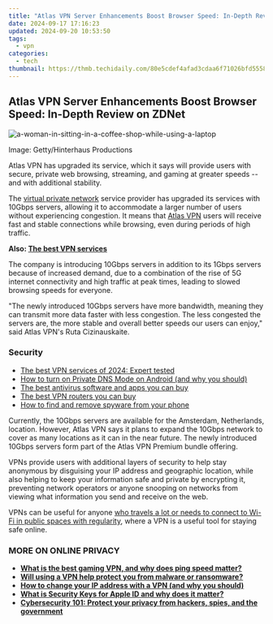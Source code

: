 ```yaml
---
title: "Atlas VPN Server Enhancements Boost Browser Speed: In-Depth Review on ZDNet"
date: 2024-09-17 17:16:23
updated: 2024-09-20 10:53:50
tags:
  - vpn
categories:
  - tech
thumbnail: https://thmb.techidaily.com/80e5cdef4afad3cdaa6f71026bfd555865de3d18de62989f967049cc703431b5.jpg
---
```


## Atlas VPN Server Enhancements Boost Browser Speed: In-Depth Review on ZDNet

![a-woman-in-sitting-in-a-coffee-shop-while-using-a-laptop](https://www.zdnet.com/a/img/resize/0320ba8112640abd1ef27ca08021c654981af7f1/2023/02/14/4112d0ec-371b-46cb-bf8d-43bf747ef0f9/a-woman-in-sitting-in-a-coffee-shop-while-using-a-laptop.jpg?auto=webp&width=1280)

Image: Getty/Hinterhaus Productions

Atlas VPN has upgraded its service, which it says will provide users with secure, private web browsing, streaming, and gaming at greater speeds -- and with additional stability. 

The [virtual private network](https://www.zdnet.com/article/best-vpn/) service provider has upgraded its services with 10Gbps servers, allowing it to accommodate a larger number of users without experiencing congestion. It means that [Atlas VPN](https://atlasvpn.sjv.io/c/159047/928109/12618?&sharedId=zdnet&subId1=zd-%5F%5FCOM%5FCLICK%5FID%5F%5F-dtp) users will receive fast and stable connections while browsing, even during periods of high traffic. 

**Also: [The best VPN services](https://www.zdnet.com/article/best-vpn/)**

The company is introducing 10Gbps servers in addition to its 1Gbps servers because of increased demand, due to a combination of the rise of 5G internet connectivity and high traffic at peak times, leading to slowed browsing speeds for everyone. 

"The newly introduced 10Gbps servers have more bandwidth, meaning they can transmit more data faster with less congestion. The less congested the servers are, the more stable and overall better speeds our users can enjoy," said Atlas VPN's Ruta Cizinauskaite. 

### Security

* [The best VPN services of 2024: Expert tested](https://www.zdnet.com/article/best-vpn/)
* [How to turn on Private DNS Mode on Android (and why you should)](https://www.zdnet.com/article/how-to-turn-on-private-dns-mode-on-android-and-why-you-should/)
* [The best antivirus software and apps you can buy](https://www.zdnet.com/article/best-antivirus/)
* [The best VPN routers you can buy](https://www.zdnet.com/article/best-vpn-router/)
* [How to find and remove spyware from your phone](https://www.zdnet.com/article/how-to-find-and-remove-spyware-from-your-phone/)

Currently, the 10Gbps servers are available for the Amsterdam, Netherlands, location. However, Atlas VPN says it plans to expand the 10Gbps network to cover as many locations as it can in the near future. The newly introduced 10Gbps servers form part of the Atlas VPN Premium bundle offering. 

VPNs provide users with additional layers of security to help stay anonymous by disguising your IP address and geographic location, while also helping to keep your information safe and private by encrypting it, preventing network operators or anyone snooping on networks from viewing what information you send and receive on the web. 

VPNs can be useful for anyone [who travels a lot or needs to connect to Wi-Fi in public spaces with regularity](https://www.zdnet.com/article/connecting-to-public-wi-fi-heres-how-to-protect-your-data-and-your-device/), where a VPN is a useful tool for staying safe online.

### **MORE ON ONLINE PRIVACY**

* [**What is the best gaming VPN, and why does ping speed matter?**](https://www.zdnet.com/article/best-gaming-vpn/)
* [**Will using a VPN help protect you from malware or ransomware?**](https://www.zdnet.com/article/will-using-a-vpn-help-protect-me-from-malware-or-ransomware/)
* [**How to change your IP address with a VPN (and why you should)**](https://www.zdnet.com/article/how-to-change-your-ip-address-why-youd-want-to-and-when-you-shouldnt/)
* [**What is Security Keys for Apple ID and why does it matter?**](https://www.zdnet.com/article/what-is-security-keys-for-apple-id-and-why-does-it-matter/)
* [**Cybersecurity 101: Protect your privacy from hackers, spies, and the government**](https://www.zdnet.com/article/online-security-101-how-to-protect-your-privacy-from-hackers-spies-and-the-government/)

<ins class="adsbygoogle"
     style="display:block"
     data-ad-format="autorelaxed"
     data-ad-client="ca-pub-7571918770474297"
     data-ad-slot="1223367746"></ins>



<ins class="adsbygoogle"
     style="display:block"
     data-ad-client="ca-pub-7571918770474297"
     data-ad-slot="8358498916"
     data-ad-format="auto"
     data-full-width-responsive="true"></ins>
